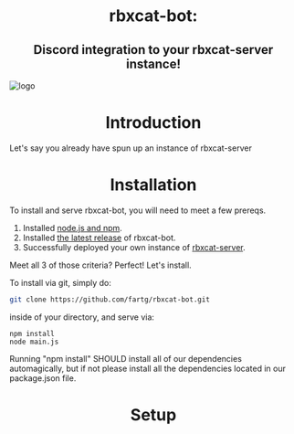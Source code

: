 <h1 align="center"> rbxcat-bot: </h1>
<h2 align="center">Discord integration to your rbxcat-server instance!</h2>

![logo](https://i.imgur.com/7VPmqik.png)

<h1 align="center"> Introduction </h1>
Let's say you already have spun up an instance of rbxcat-server 



<h1 align="center"> Installation </h1>
To install and serve rbxcat-bot, you will need to meet a few prereqs.

1. Installed [node.js and npm](https://nodejs.org/en/download).
2. Installed [the latest release](https://github.com/fartg/rbxcat-bot/releases) of rbxcat-bot.
3. Successfully deployed your own instance of [rbxcat-server](https://github.com/lostmedia/rbxcat-server).

Meet all 3 of those criteria? Perfect! Let's install.

To install via git, simply do:
```bash
git clone https://github.com/fartg/rbxcat-bot.git
```
inside of your directory, and serve via:
```node
npm install
node main.js
```

Running "npm install" SHOULD install all of our dependencies automagically, but if not please install all the dependencies located in our package.json file.

<h1 align="center"> Setup </h1>
